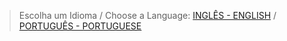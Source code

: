 > Escolha um Idioma / Choose a Language:
> [INGLÊS - ENGLISH](resume-en.md) / [PORTUGUÊS - PORTUGUESE](resume-ptbr.md)
